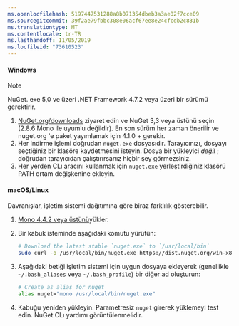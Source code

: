 ```yaml
---
ms.openlocfilehash: 5197447531288a8b071354dbeb3a3ae02f7cce09
ms.sourcegitcommit: 39f2ae79fbbc308e06acf67ee8e24cfcdb2c831b
ms.translationtype: MT
ms.contentlocale: tr-TR
ms.lasthandoff: 11/05/2019
ms.locfileid: "73610523"
---
```

#### <a name="windows"></a>Windows

> [!Note]
> NuGet. exe 5,0 ve üzeri .NET Framework 4.7.2 veya üzeri bir sürümü gerektirir.

1. [NuGet.org/downloads](https://nuget.org/downloads) ziyaret edin ve NuGet 3,3 veya üstünü seçin (2.8.6 Mono ile uyumlu değildir). En son sürüm her zaman önerilir ve nuget.org 'e paket yayımlamak için 4.1.0 + gerekir.
1. Her indirme işlemi doğrudan `nuget.exe` dosyasıdır. Tarayıcınızı, dosyayı seçtiğiniz bir klasöre kaydetmesini isteyin. Dosya bir yükleyici *değil* ; doğrudan tarayıcıdan çalıştırırsanız hiçbir şey görmezsiniz.
1. Her yerden CLı aracını kullanmak için `nuget.exe` yerleştirdiğiniz klasörü PATH ortam değişkenine ekleyin.

#### <a name="macoslinux"></a>macOS/Linux

Davranışlar, işletim sistemi dağıtımına göre biraz farklılık gösterebilir.

1. [Mono 4.4.2 veya üstünü](https://www.mono-project.com/docs/getting-started/install/)yükler.

1. Bir kabuk isteminde aşağıdaki komutu yürütün:

    ```bash
    # Download the latest stable `nuget.exe` to `/usr/local/bin`
    sudo curl -o /usr/local/bin/nuget.exe https://dist.nuget.org/win-x86-commandline/latest/nuget.exe
    ```

1. Aşağıdaki betiği işletim sistemi için uygun dosyaya ekleyerek (genellikle `~/.bash_aliases` veya `~/.bash_profile`) bir diğer ad oluşturun:

    ```bash
    # Create as alias for nuget
    alias nuget="mono /usr/local/bin/nuget.exe"
    ```

1. Kabuğu yeniden yükleyin.  Parametresiz `nuget` girerek yüklemeyi test edin. NuGet CLı yardımı görüntülenmelidir.
